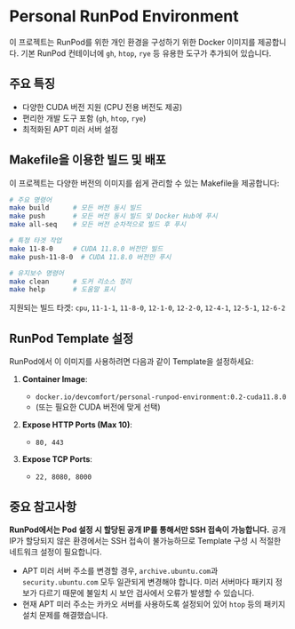 # Personal RunPod Environment

이 프로젝트는 RunPod를 위한 개인 환경을 구성하기 위한 Docker 이미지를 제공합니다. 기본 RunPod 컨테이너에 `gh`, `htop`, `rye` 등 유용한 도구가 추가되어 있습니다.

## 주요 특징

- 다양한 CUDA 버전 지원 (CPU 전용 버전도 제공)
- 편리한 개발 도구 포함 (`gh`, `htop`, `rye`)
- 최적화된 APT 미러 서버 설정

## Makefile을 이용한 빌드 및 배포

이 프로젝트는 다양한 버전의 이미지를 쉽게 관리할 수 있는 Makefile을 제공합니다:

```bash
# 주요 명령어
make build      # 모든 버전 동시 빌드
make push       # 모든 버전 동시 빌드 및 Docker Hub에 푸시
make all-seq    # 모든 버전 순차적으로 빌드 후 푸시

# 특정 타겟 작업
make 11-8-0     # CUDA 11.8.0 버전만 빌드
make push-11-8-0  # CUDA 11.8.0 버전만 푸시

# 유지보수 명령어
make clean      # 도커 리소스 정리
make help       # 도움말 표시
```

지원되는 빌드 타겟: `cpu`, `11-1-1`, `11-8-0`, `12-1-0`, `12-2-0`, `12-4-1`, `12-5-1`, `12-6-2`

## RunPod Template 설정

RunPod에서 이 이미지를 사용하려면 다음과 같이 Template을 설정하세요:

1. **Container Image**: 
   - `docker.io/devcomfort/personal-runpod-environment:0.2-cuda11.8.0` 
   - (또는 필요한 CUDA 버전에 맞게 선택)

2. **Expose HTTP Ports (Max 10)**:
   - `80, 443`

3. **Expose TCP Ports**:
   - `22, 8080, 8000`

## 중요 참고사항

**RunPod에서는 Pod 설정 시 할당된 공개 IP를 통해서만 SSH 접속이 가능합니다.** 공개 IP가 할당되지 않은 환경에서는 SSH 접속이 불가능하므로 Template 구성 시 적절한 네트워크 설정이 필요합니다.

- APT 미러 서버 주소를 변경할 경우, `archive.ubuntu.com`과 `security.ubuntu.com` 모두 일관되게 변경해야 합니다. 미러 서버마다 패키지 정보가 다르기 때문에 불일치 시 보안 검사에서 오류가 발생할 수 있습니다.
- 현재 APT 미러 주소는 카카오 서버를 사용하도록 설정되어 있어 `htop` 등의 패키지 설치 문제를 해결했습니다.